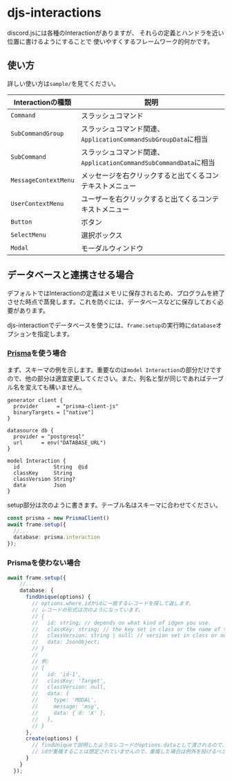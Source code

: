 # djs-interactions

discord.jsには各種のInteractionがありますが、
それらの定義とハンドラを近い位置に書けるようにすることで
使いやすくするフレームワーク的何かです。

## 使い方

詳しい使い方は`sample/`を見てください。

| Interactionの種類 | 説明 |
| -- | -- |
| `Command` | スラッシュコマンド |
| `SubCommandGroup` | スラッシュコマンド関連、`ApplicationCommandSubGroupData`に相当 |
| `SubCommand` | スラッシュコマンド関連、`ApplicationCommandSubCommandData`に相当 |
| `MessageContextMenu` | メッセージを右クリックすると出てくるコンテキストメニュー |
| `UserContextMenu` | ユーザーを右クリックすると出てくるコンテキストメニュー |
| `Button` | ボタン |
| `SelectMenu` | 選択ボックス |
| `Modal` | モーダルウィンドウ |

## データベースと連携させる場合

デフォルトではInteractionの定義はメモリに保存されるため、プログラムを終了させた時点で蒸発します。これを防ぐには、データベースなどに保存しておく必要があります。

djs-interactionでデータベースを使うには、`frame.setup`の実行時に`database`オプションを指定します。

### [Prisma](https://www.prisma.io/)を使う場合

  まず、スキーマの例を示します。重要なのは`model Interaction`の部分だけですので、他の部分は適宜変更してください。また、列名と型が同じであればテーブル名を変えても構いません。

  ```Prisma
  generator client {
    provider      = "prisma-client-js"
    binaryTargets = ["native"]
  }

  datasource db {
    provider = "postgresql"
    url      = env("DATABASE_URL")
  }

  model Interaction {
    id           String  @id
    classKey     String
    classVersion String?
    data         Json
  }
  ```

  setup部分は次のように書きます。テーブル名はスキーマに合わせてください。

  ```ts
  const prisma = new PrismaClient()
  await frame.setup({
    //...
    database: prisma.interaction
  });
  ```

### Prismaを使わない場合

  ```ts
  await frame.setup({
      //...
      database: {
        findUnique(options) {
          // options.where.idがidに一致するレコードを探して返します。
          // レコードの形式は次のようになっています。
          // {
          //   id: string; // depends on what kind of idgen you use.
          //   classKey: string; // the key set in class or the name of the class
          //   classVersion: string | null; // version set in class or null
          //   data: JsonObject;
          // }
          //
          // 例:
          // {
          //   id: 'id-1',
          //   classKey: 'Target',
          //   classVersion: null,
          //   data: {
          //     type: 'MODAL',
          //     message: 'msg',
          //     data: { d: 'X' },
          //   },
          // }
        },
        create(options) {
          // findUniqueで説明したようなレコードがoptions.dataとして渡されるので、データベースに登録します。
          // idが重複することは想定されていませんので、重複した場合は例外を投げるべきです。
        }
      }
    });
  ```
